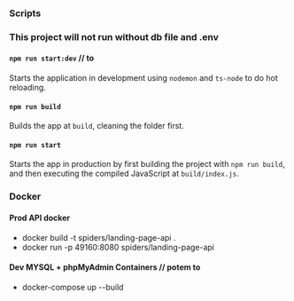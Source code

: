 ### Scripts

### This project will not run without db file and .env

#### `npm run start:dev` // to

Starts the application in development using `nodemon` and `ts-node` to do hot reloading.

#### `npm run build`

Builds the app at `build`, cleaning the folder first.

#### `npm run start`

Starts the app in production by first building the project with `npm run build`, and then executing the compiled JavaScript at `build/index.js`.

### Docker

#### Prod API docker

- docker build -t spiders/landing-page-api .
- docker run -p 49160:8080 spiders/landing-page-api

#### Dev MYSQL + phpMyAdmin Containers // potem to

- docker-compose up --build
